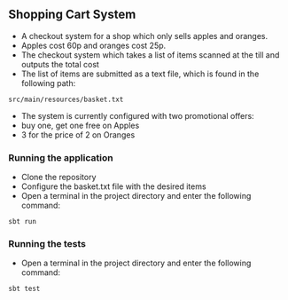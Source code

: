 ## Shopping Cart System

- A checkout system for a shop which only sells apples and oranges.
- Apples cost 60p and oranges cost 25p.
- The checkout system which takes a list of items scanned at the till and outputs the total cost
 - The list of items are submitted as a text file, which is found in the following path:
```
src/main/resources/basket.txt
```
- The system is currently configured with two promotional offers:
 - buy one, get one free on Apples
 - 3 for the price of 2 on Oranges

### Running the application

- Clone the repository
- Configure the basket.txt file with the desired items
- Open a terminal in the project directory and enter the following command:
```
sbt run
```

### Running the tests
- Open a terminal in the project directory and enter the following command:
```
sbt test
```

